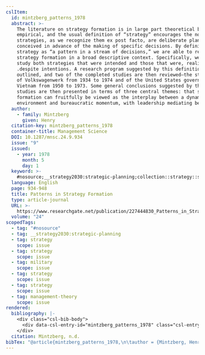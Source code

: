 ```yaml
---
cslItem:
  id: mintzberg_patterns_1978
  abstract: >-
    The literature on strategy formation is in large part theoretical but not
    empirical, and the usual definition of “strategy” encourages the notion that
    strategies, as we recognize them ex post facto, are deliberate plans
    conceived in advance of the making of specific decisions. By defining a
    strategy as “a pattern in a stream of decisions,” we are able to research
    strategy formation in a broad descriptive context. Specifically, we can
    study both strategies that were intended and those that were, realized
    .despite intentions. A research program suggested by this definition is
    outlined, and two of the completed studies are then reviewed—the strategies
    of Volkswagenwerk from 1934 to 1974 and of the United States government in
    Vietnam from 1950 to 1973. Some general conclusions suggested by these
    studies are then presented in terms of three central themes: that strategy
    formation can fruitfully be viewed as the interplay between a dynamic
    environment and bureaucratic momentum, with leadership mediating between...
  author:
    - family: Mintzberg
      given: Henry
  citation-key: mintzberg_patterns_1978
  container-title: Management Science
  DOI: 10.1287/mnsc.24.9.934
  issue: "9"
  issued:
    - year: 1978
      month: 5
      day: 1
  keyword: >-
    #nosource;__strategy2030:strategic-planning;collection::strategy::strategy::military;collection::strategy::strategy::management-theory
  language: English
  page: 934-948
  title: Patterns in Strategy Formation
  type: article-journal
  URL: >-
    https://www.researchgate.net/publication/227444830_Patterns_in_Strategy_Formation
  volume: "24"
scopedTags:
  - tag: "#nosource"
  - tag: __strategy2030:strategic-planning
  - tag: strategy
    scope: issue
  - tag: strategy
    scope: issue
  - tag: military
    scope: issue
  - tag: strategy
    scope: issue
  - tag: strategy
    scope: issue
  - tag: management-theory
    scope: issue
rendered:
  bibliography: |-
    <div class="csl-bib-body">
      <div data-csl-entry-id="mintzberg_patterns_1978" class="csl-entry">Mintzberg, H. n.d.. Patterns in Strategy Formation. <i>Management Science</i>, <i>24</i>(9), 934–948. https://doi.org/10.1287/mnsc.24.9.934</div>
    </div>
  citation: Mintzberg, n.d.
bibTex: "@article{mintzberg_patterns_1978,\n\tauthor = {Mintzberg, Henry},\n\tjournal = {Management Science},\n\tnumber = {9},\n\tpages = {934--948},\n\ttitle = {Patterns in {Strategy} {Formation}},\n\thowpublished = {https://www.researchgate.net/publication/227444830\\textunderscore{}Patterns\\textunderscore{}in\\textunderscore{}Strategy\\textunderscore{}Formation},\n\tvolume = {24},\n}\n\n"
---
```

